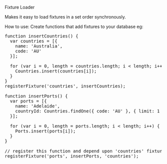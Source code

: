 Fixture Loader

Makes it easy to load fixtures in a set order synchronously.

How to use:
Create functions that add fixtures to your database eg:
<pre>
function insertCountries() {
  var countries = [{
    name: 'Australia',
    code: 'AU'
  }];

  for (var i = 0, length = countries.length; i < length; i++) {
    Countries.insert(countries[i]);
  }
}
registerFixture('countries', insertCountries);

function insertPorts() {
  var ports = [{
    name: 'Adelaide',
    countryId: Countries.findOne({ code: 'AU' }, { limit: 1 })._id
  }];

  for (var i = 0, length = ports.length; i < length; i++) {
    Ports.insert(ports[i]);
  }
}

// register this function and depend upon 'countries' fixture being loaded first
registerFixture('ports', insertPorts, 'countries');
</pre>
